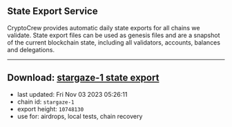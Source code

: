 ## State Export Service
CryptoCrew provides automatic daily state exports for all chains we validate. State export files can be used as genesis files and are a snapshot of the current blockchain state, including all validators, accounts, balances and delegations.

---
**Download: [stargaze-1 state export](https://dl.ccvalidators.com/SERVICE/stargaze/stargaze-1_export_10748130.json)**
---

- last updated: Fri Nov 03 2023 05:26:11
- chain id: `stargaze-1`
- export height: `10748130`
- use for: airdrops, local tests, chain recovery
